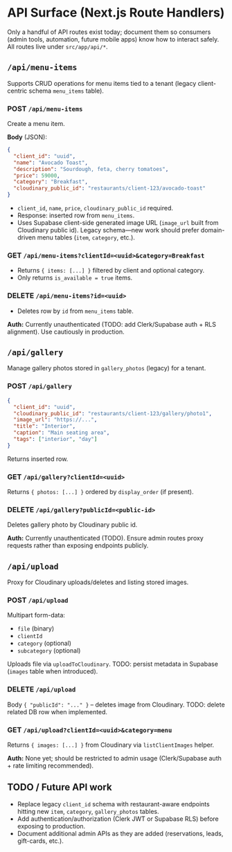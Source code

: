 # API Surface (Next.js Route Handlers)

Only a handful of API routes exist today; document them so consumers (admin tools, automation, future mobile apps) know how to interact safely. All routes live under `src/app/api/*`.

## `/api/menu-items`
Supports CRUD operations for menu items tied to a tenant (legacy client-centric schema `menu_items` table).

### POST `/api/menu-items`
Create a menu item.

**Body** (JSON):
```json
{
  "client_id": "uuid",
  "name": "Avocado Toast",
  "description": "Sourdough, feta, cherry tomatoes",
  "price": 59000,
  "category": "Breakfast",
  "cloudinary_public_id": "restaurants/client-123/avocado-toast"
}
```
- `client_id`, `name`, `price`, `cloudinary_public_id` required.
- Response: inserted row from `menu_items`.
- Uses Supabase client-side generated image URL (`image_url` built from Cloudinary public id). Legacy schema—new work should prefer domain-driven menu tables (`item`, `category`, etc.).

### GET `/api/menu-items?clientId=<uuid>&category=Breakfast`
- Returns `{ items: [...] }` filtered by client and optional category.
- Only returns `is_available = true` items.

### DELETE `/api/menu-items?id=<uuid>`
- Deletes row by `id` from `menu_items` table.

**Auth:** Currently unauthenticated (TODO: add Clerk/Supabase auth + RLS alignment). Use cautiously in production.

## `/api/gallery`
Manage gallery photos stored in `gallery_photos` (legacy) for a tenant.

### POST `/api/gallery`
```json
{
  "client_id": "uuid",
  "cloudinary_public_id": "restaurants/client-123/gallery/photo1",
  "image_url": "https://...",
  "title": "Interior",
  "caption": "Main seating area",
  "tags": ["interior", "day"]
}
```
Returns inserted row.

### GET `/api/gallery?clientId=<uuid>`
Returns `{ photos: [...] }` ordered by `display_order` (if present).

### DELETE `/api/gallery?publicId=<public-id>`
Deletes gallery photo by Cloudinary public id.

**Auth:** Currently unauthenticated (TODO). Ensure admin routes proxy requests rather than exposing endpoints publicly.

## `/api/upload`
Proxy for Cloudinary uploads/deletes and listing stored images.

### POST `/api/upload`
Multipart form-data:
- `file` (binary)
- `clientId`
- `category` (optional)
- `subcategory` (optional)

Uploads file via `uploadToCloudinary`. TODO: persist metadata in Supabase (`images` table when introduced).

### DELETE `/api/upload`
Body `{ "publicId": "..." }` – deletes image from Cloudinary. TODO: delete related DB row when implemented.

### GET `/api/upload?clientId=<uuid>&category=menu`
Returns `{ images: [...] }` from Cloudinary via `listClientImages` helper.

**Auth:** None yet; should be restricted to admin usage (Clerk/Supabase auth + rate limiting recommended).

## TODO / Future API work
- Replace legacy `client_id` schema with restaurant-aware endpoints hitting new `item`, `category`, `gallery_photos` tables.
- Add authentication/authorization (Clerk JWT or Supabase RLS) before exposing to production.
- Document additional admin APIs as they are added (reservations, leads, gift-cards, etc.).
